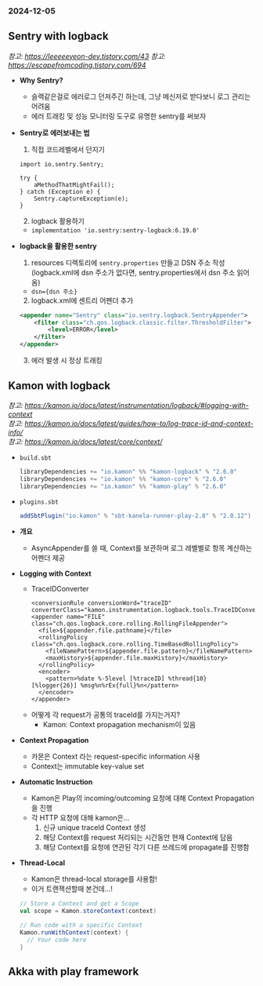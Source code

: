 ### 2024-12-05

## Sentry with logback
*참고: https://leeeeeyeon-dev.tistory.com/43*
*참고: https://escapefromcoding.tistory.com/694*

- **Why Sentry?**
  - 슬랙같은걸로 에러로그 던져주긴 하는데, 그냥 메신저로 받다보니 로그 관리는 어려움
  - 에러 트래킹 및 성능 모니터링 도구로 유명한 sentry를 써보자

- **Sentry로 에러보내는 법**
  1. 직접 코드레벨에서 던지기
    ```
    import io.sentry.Sentry;
    
    try {
        aMethodThatMightFail();
    } catch (Exception e) {
        Sentry.captureException(e);
    }
    ```
  2. logback 활용하기
    - `implementation 'io.sentry:sentry-logback:6.19.0'`  

- **logback을 활용한 sentry**
  1. resources 디렉토리에 `sentry.properties` 만들고 DSN 주소 작성 (logback.xml에 dsn 주소가 없다면, sentry.properties에서 dsn 주소 읽어옴)
    - `dsn={dsn 주소}`
  2. logback.xml에 센트리 어펜더 추가
    ```xml
    <appender name="Sentry" class="io.sentry.logback.SentryAppender">
        <filter class="ch.qos.logback.classic.filter.ThresholdFilter">
            <level>ERROR</level>
        </filter>
    </appender>
    ```
  3. 에러 발생 시 정상 트래킹 

## Kamon with logback
*참고: https://kamon.io/docs/latest/instrumentation/logback/#logging-with-context*  
*참고: https://kamon.io/docs/latest/guides/how-to/log-trace-id-and-context-info/*  
*참고: https://kamon.io/docs/latest/core/context/*  
- `build.sbt`
  ```sbt
  libraryDependencies += "io.kamon" %% "kamon-logback" % "2.6.0"
  libraryDependencies += "io.kamon" %% "kamon-core" % "2.6.0"
  libraryDependencies += "io.kamon" %% "kamon-play" % "2.6.0"
  ```
- `plugins.sbt`
  ```sbt
  addSbtPlugin("io.kamon" % "sbt-kanela-runner-play-2.8" % "2.0.12")
  ```
- **개요**
  - AsyncAppender를 쓸 때, Context를 보관하며 로그 레벨별로 항목 계산하는 어펜더 제공

- **Logging with Context**
  - TraceIDConverter
    ```
    <conversionRule conversionWord="traceID" converterClass="kamon.instrumentation.logback.tools.TraceIDConverter"/>
    <appender name="FILE" class="ch.qos.logback.core.rolling.RollingFileAppender">
      <file>${appender.file.pathname}</file>
      <rollingPolicy class="ch.qos.logback.core.rolling.TimeBasedRollingPolicy">
        <fileNamePattern>${appender.file.pattern}</fileNamePattern>
        <maxHistory>${appender.file.maxHistory}</maxHistory>
      </rollingPolicy>
      <encoder>
        <pattern>%date %-5level [%traceID] %thread{10} [%logger{26}] %msg%n%rEx{full}%n</pattern>
      </encoder>
    </appender>
    ```
  - 어떻게 각 request가 공통의 traceId를 가지는거지?
    - Kamon: Context propagation mechanism이 있음

- **Context Propagation**
  - 카몬은 Context 라는 request-specific information 사용
  - Context는 immutable key-value set

- **Automatic Instruction**
  - Kamon은 Play의 incoming/outcoming 요청에 대해 Context Propagation을 진행
  - 각 HTTP 요청에 대해 kamon은...
    1. 신규 unique traceId Context 생성
    2. 해당 Context를 request 처리되는 시간동안 현재 Context에 담음
    3. 해당 Context를 요청에 연관된 각기 다른 쓰레드에 propagate를 진행함

- **Thread-Local**
  - Kamon은 thread-local storage를 사용함!
  - 이거 트랜잭션할때 본건데...!
  ```scala
  // Store a Context and get a Scope
  val scope = Kamon.storeContext(context)
  
  // Run code with a specific Context
  Kamon.runWithContext(context) {
    // Your code here
  }
  ```

## Akka with play framework
